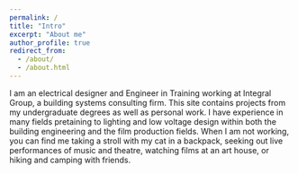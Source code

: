 ```yaml
---
permalink: /
title: "Intro"
excerpt: "About me"
author_profile: true
redirect_from: 
  - /about/
  - /about.html
---
```


I am an electrical designer and Engineer in Training working at Integral Group, a building systems consulting firm. This site contains projects from my undergraduate degrees as well as personal work. I have experience in many fields pretaining to lighting and low voltage design within both the building engineering and the film production fields. When I am not working, you can find me taking a stroll with my cat in a backpack, seeking out live performances of music and theatre, watching films at an art house, or hiking and camping with friends. 


